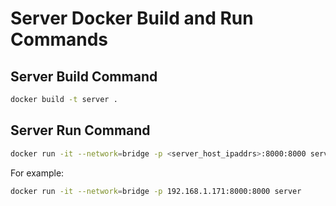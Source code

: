 # Server Docker Build and Run Commands

## Server Build Command
```bash
docker build -t server .
```

## Server Run Command
```bash
docker run -it --network=bridge -p <server_host_ipaddrs>:8000:8000 server
```
For example:
```bash
docker run -it --network=bridge -p 192.168.1.171:8000:8000 server
```
